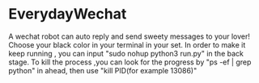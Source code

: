 # EverydayWechat
A wechat robot can auto reply and send sweety messages to your lover!
Choose your black color in your terminal in your set.
In order to make it keep running , you can input "sudo nohup python3 run.py" in the back stage.
To kill the process ,you can look for the progress by "ps -ef | grep python" in ahead, then use "kill PID(for example 13086)"
